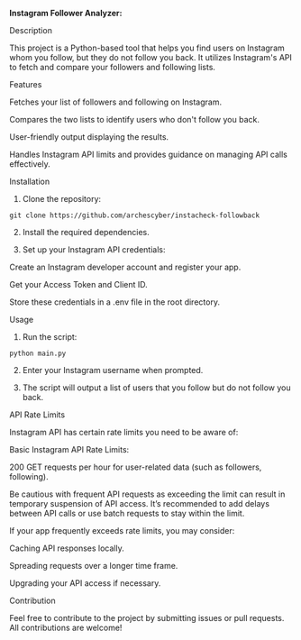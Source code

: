 **Instagram Follower Analyzer:**

Description

This project is a Python-based tool that helps you find users on Instagram whom you follow, but they do not follow you back. It utilizes Instagram's API to fetch and compare your followers and following lists.

Features

Fetches your list of followers and following on Instagram.

Compares the two lists to identify users who don't follow you back.

User-friendly output displaying the results.

Handles Instagram API limits and provides guidance on managing API calls effectively.


Installation

1. Clone the repository:

```git clone https://github.com/archescyber/instacheck-followback```


2. Install the required dependencies.


3. Set up your Instagram API credentials:

Create an Instagram developer account and register your app.

Get your Access Token and Client ID.

Store these credentials in a .env file in the root directory.

Usage

1. Run the script:

```python main.py```


2. Enter your Instagram username when prompted.


3. The script will output a list of users that you follow but do not follow you back.


API Rate Limits

Instagram API has certain rate limits you need to be aware of:

Basic Instagram API Rate Limits:

200 GET requests per hour for user-related data (such as followers, following).


Be cautious with frequent API requests as exceeding the limit can result in temporary suspension of API access. It’s recommended to add delays between API calls or use batch requests to stay within the limit.

If your app frequently exceeds rate limits, you may consider:

Caching API responses locally.

Spreading requests over a longer time frame.

Upgrading your API access if necessary.



Contribution

Feel free to contribute to the project by submitting issues or pull requests. All contributions are welcome!
